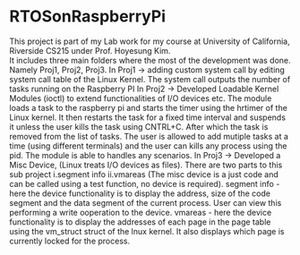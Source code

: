 # RTOSonRaspberryPi
This project is part of my Lab work for my course at University of California, Riverside CS215 under Prof. Hoyesung Kim.<br/>
It includes three main folders where the most of the development was done. Namely Proj1, Proj2, Proj3.
In Proj1 -> adding custom system call by editing system call table of the Linux Kernel. The system call outputs the number of tasks running on the Raspberry PI 
In Proj2 -> Developed Loadable Kernel Modules (ioctl) to extend functionalities of I/O devices etc. The module loads a task to the raspberry pi and starts the timer using the hrtimer of the Linux kernel. It then restarts the task  for a fixed time interval and suspends it unless the user kills the task using CNTRL+C. After which the task is removed from the list of tasks. The user is allowed to add mutiple tasks at a time (using different terminals) and the user can kills any process using the pid. The module is able to handles any scenarios.
In Proj3 -> Developed a Misc Device, (Linux treats I/O devices as files). There are two parts to this sub project i.segment info ii.vmareas (The misc device is a just code and can be called using a test function, no device is required).
segment info - here the device functionality is to display the address, size of the code segment and the data segment of the current process. User can view this performing a write ooperation to the device.
vmareas - here the device functionality is to display the addresses of each page in the page table using the vm_struct struct of the lnux kernel. It also displays which page is currently locked for the process.

